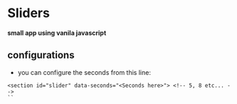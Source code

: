 # Sliders
**small app using vanila javascript**

## configurations
- you can configure the seconds from this line:

```
<section id="slider" data-seconds="<Seconds here>"> <!-- 5, 8 etc... -->
``
